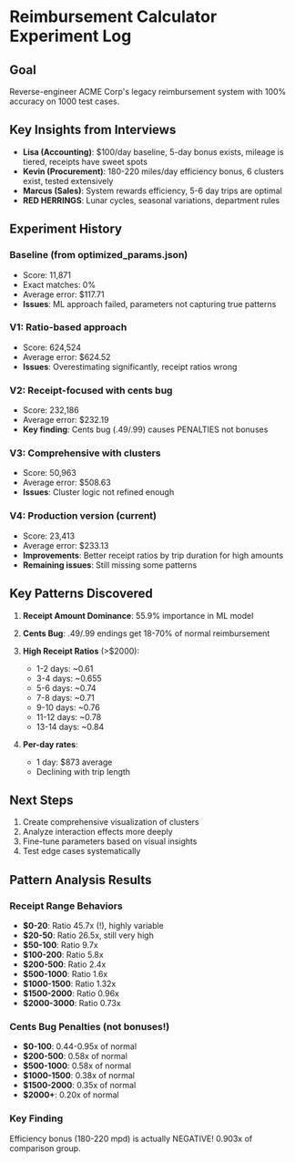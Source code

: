 # Reimbursement Calculator Experiment Log

## Goal
Reverse-engineer ACME Corp's legacy reimbursement system with 100% accuracy on 1000 test cases.

## Key Insights from Interviews
- **Lisa (Accounting)**: $100/day baseline, 5-day bonus exists, mileage is tiered, receipts have sweet spots
- **Kevin (Procurement)**: 180-220 miles/day efficiency bonus, 6 clusters exist, tested extensively
- **Marcus (Sales)**: System rewards efficiency, 5-6 day trips are optimal
- **RED HERRINGS**: Lunar cycles, seasonal variations, department rules

## Experiment History

### Baseline (from optimized_params.json)
- Score: 11,871
- Exact matches: 0%
- Average error: $117.71
- **Issues**: ML approach failed, parameters not capturing true patterns

### V1: Ratio-based approach
- Score: 624,524
- Average error: $624.52
- **Issues**: Overestimating significantly, receipt ratios wrong

### V2: Receipt-focused with cents bug
- Score: 232,186
- Average error: $232.19
- **Key finding**: Cents bug (.49/.99) causes PENALTIES not bonuses

### V3: Comprehensive with clusters
- Score: 50,963
- Average error: $508.63
- **Issues**: Cluster logic not refined enough

### V4: Production version (current)
- Score: 23,413
- Average error: $233.13
- **Improvements**: Better receipt ratios by trip duration for high amounts
- **Remaining issues**: Still missing some patterns

## Key Patterns Discovered

1. **Receipt Amount Dominance**: 55.9% importance in ML model
2. **Cents Bug**: .49/.99 endings get 18-70% of normal reimbursement
3. **High Receipt Ratios** (>$2000):
   - 1-2 days: ~0.61
   - 3-4 days: ~0.655
   - 5-6 days: ~0.74
   - 7-8 days: ~0.71
   - 9-10 days: ~0.76
   - 11-12 days: ~0.78
   - 13-14 days: ~0.84

4. **Per-day rates**:
   - 1 day: $873 average
   - Declining with trip length

## Next Steps
1. Create comprehensive visualization of clusters
2. Analyze interaction effects more deeply
3. Fine-tune parameters based on visual insights
4. Test edge cases systematically

## Pattern Analysis Results

### Receipt Range Behaviors
- **$0-20**: Ratio 45.7x (!), highly variable
- **$20-50**: Ratio 26.5x, still very high
- **$50-100**: Ratio 9.7x
- **$100-200**: Ratio 5.8x
- **$200-500**: Ratio 2.4x
- **$500-1000**: Ratio 1.6x
- **$1000-1500**: Ratio 1.32x
- **$1500-2000**: Ratio 0.96x
- **$2000-3000**: Ratio 0.73x

### Cents Bug Penalties (not bonuses!)
- **$0-100**: 0.44-0.95x of normal
- **$200-500**: 0.58x of normal
- **$500-1000**: 0.58x of normal
- **$1000-1500**: 0.38x of normal
- **$1500-2000**: 0.35x of normal
- **$2000+**: 0.20x of normal

### Key Finding
Efficiency bonus (180-220 mpd) is actually NEGATIVE! 0.903x of comparison group.